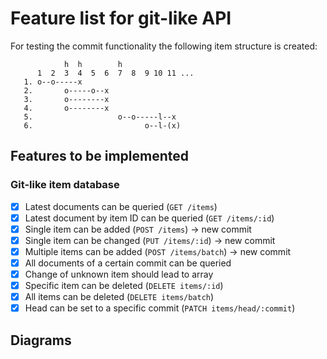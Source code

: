 # Feature list for git-like API

For testing the commit functionality the following item structure is created:

```   
            h  h        h
      1  2  3  4  5  6  7  8  9 10 11 ...
   1. o--o-----x
   2.       o-----o--x
   3.       o--------x
   4.       o--------x
   5.                   o--o-----l--x
   6.                         o--l-(x)
```

## Features to be implemented

### Git-like item database

- [x] Latest documents can be queried (`GET /items`)
- [x] Latest document by item ID can be queried (`GET /items/:id`)
- [x] Single item can be added (`POST /items`) -> new commit 
- [x] Single item can be changed (`PUT /items/:id`) -> new commit 
- [x] Multiple items can be added (`POST /items/batch`) -> new commit
- [x] All documents of a certain commit can be queried
- [x] Change of unknown item should lead to array
- [x] Specific item can be deleted (`DELETE items/:id`)
- [x] All items can be deleted (`DELETE items/batch`)
- [x] Head can be set to a specific commit (`PATCH items/head/:commit`)

## Diagrams

